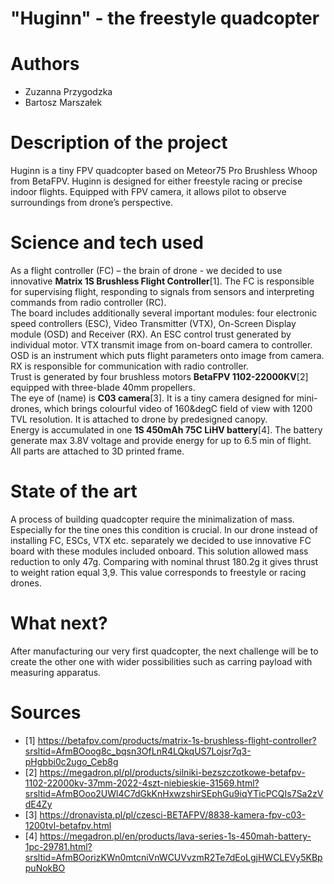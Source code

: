 # "Huginn"  - the freestyle quadcopter

# Authors 
- Zuzanna Przygodzka
- Bartosz Marszałek
# Description of the project 
Huginn is a tiny FPV quadcopter based on Meteor75 Pro Brushless Whoop from BetaFPV. Huginn is designed for either freestyle racing or precise indoor flights. Equipped with FPV camera, it allows pilot to observe surroundings from drone’s perspective.  
# Science and tech used 
As a flight controller (FC) – the brain of drone - we decided to use innovative **Matrix 1S Brushless Flight Controller**[1]. The FC is responsible for supervising flight, responding to signals from sensors and interpreting commands from radio controller (RC).  
The board includes additionally several important modules: four electronic speed controllers (ESC), Video Transmitter (VTX), On-Screen Display module (OSD) and Receiver (RX). An ESC control trust generated by individual motor. VTX transmit image from on-board camera to controller. OSD is an instrument which puts flight parameters onto image from camera. RX is responsible for communication with radio controller.  
Trust is generated by four brushless motors **BetaFPV 1102-22000KV**[2] equipped with three-blade 40mm propellers.  
The eye of (name) is **C03 camera**[3]. It is a tiny camera designed for mini-drones, which brings colourful video of 160&degC field of view with 1200 TVL resolution. It is attached to drone by predesigned canopy.  
Energy is accumulated in one **1S 450mAh 75C LiHV battery**[4]. The battery generate max 3.8V voltage and provide energy for up to 6.5 min of flight.  
All parts are attached to 3D printed frame.  

# State of the art 
A process of building quadcopter require the minimalization of mass. Especially for the tine ones this condition is crucial. In our drone instead of installing FC, ESCs, VTX etc. separately we decided to use innovative FC board with these modules included onboard. This solution allowed mass reduction to only 47g. Comparing with nominal thrust 180.2g it gives thrust to weight ration equal 3,9. This value corresponds to freestyle or racing drones.
# What next?
After manufacturing our very first quadcopter, the next challenge will be to create the other one with wider possibilities such as carring payload with measuring apparatus.
# Sources 
- [1] https://betafpv.com/products/matrix-1s-brushless-flight-controller?srsltid=AfmBOoog8c_bqsn3OfLnR4LQkqUS7Lojsr7q3-pHgbbi0c2ugo_Ceb8g
- [2] https://megadron.pl/pl/products/silniki-bezszczotkowe-betafpv-1102-22000kv-37mm-2022-4szt-niebieskie-31569.html?srsltid=AfmBOoo2UWl4C7dGkKnHxwzshirSEphGu9iqYTicPCQIs7Sa2zVdE4Zy
- [3] https://dronavista.pl/pl/czesci-BETAFPV/8838-kamera-fpv-c03-1200tvl-betafpv.html
- [4] https://megadron.pl/en/products/lava-series-1s-450mah-battery-1pc-29781.html?srsltid=AfmBOorizKWn0mtcniVnWCUVvzmR2Te7dEoLgjHWCLEVy5KBppuNokBO
